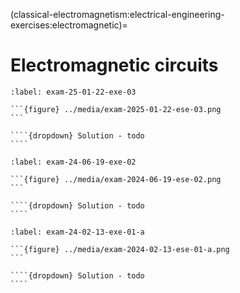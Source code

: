 (classical-electromagnetism:electrical-engineering-exercises:electromagnetic)=
# Electromagnetic circuits

`````{exercise} Exam 2025-01-22, Exercise 3.
:label: exam-25-01-22-exe-03

```{figure} ../media/exam-2025-01-22-ese-03.png
```

````{dropdown} Solution - todo
````

`````

`````{exercise} Exam 2024-06-19, Exercise 2.
:label: exam-24-06-19-exe-02

```{figure} ../media/exam-2024-06-19-ese-02.png
```

````{dropdown} Solution - todo
````

`````


`````{exercise} Exam 2024-02-13, Exercise 1a.
:label: exam-24-02-13-exe-01-a

```{figure} ../media/exam-2024-02-13-ese-01-a.png
```

````{dropdown} Solution - todo
````

`````



